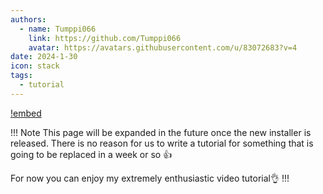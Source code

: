 ```yaml
---
authors: 
  - name: Tumppi066
    link: https://github.com/Tumppi066
    avatar: https://avatars.githubusercontent.com/u/83072683?v=4
date: 2024-1-30
icon: stack
tags: 
  - tutorial
---
```


[!embed](https://www.youtube.com/watch?v=0pic0rzjvik)

!!! Note
This page will be expanded in the future once the new installer is released. There is no reason for us to write a tutorial for something that is going to be replaced in a week or so :+1:

For now you can enjoy my extremely enthusiastic video tutorial👌
!!!